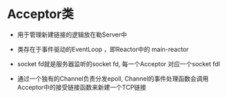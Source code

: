 # Acceptor类

- 用于管理新建链接的逻辑放在勒Server中



- 类存在于事件驱动的EventLoop ，即Reactor中的 main-reactor
- socket fd就是服务器监听的socket fd, 每一个Acceptor 对应一个socket fdl
- 通过一个独有的Channel负责分发epoll, Channel的事件处理函数会调用Acceptor中的接受链接函数来新建一个TCP链接